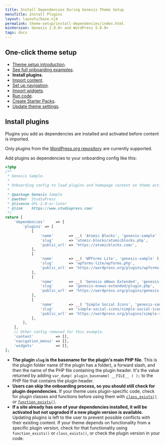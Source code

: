 ```yaml
---
title: Install Dependencies During Genesis Theme Setup
menuTitle: Install Plugins
layout: layouts/base.njk
permalink: theme-setup/install-dependencies/index.html
minVersion: Genesis 2.9.0+ and WordPress 5.0.0+
tags: docs
---
```


## One-click theme setup

- <a href="{{ '/theme-setup/' | url }}">Theme setup introduction</a>.
- <a href="{{ '/theme-setup/onboarding-examples/' | url }}">See full onboarding examples</a>.
- **Install plugins**.
- <a href="{{ '/theme-setup/import-content/' | url }}">Import content</a>.
- <a href="{{ '/theme-setup/import-menus/' | url }}">Set up navigation</a>.
- <a href="{{ '/theme-setup/import-widgets/' | url }}">Import widgets</a>.
- <a href="{{ '/theme-setup/run-code/' | url }}">Run code</a>.
- <a href="{{ '/theme-setup/starter-packs/' | url }}">Create Starter Packs</a>.
- <a href="{{ '/theme-setup/theme-settings/' | url }}">Update theme settings</a>.

## Install plugins

Plugins you add as dependencies are installed and activated before content is imported.

Only plugins from the [WordPress.org repository](https://wordpress.org/plugins/) are currently supported.

Add plugins as dependencies to your onboarding config like this:

```php
<?php
/**
 * Genesis Sample.
 *
 * Onboarding config to load plugins and homepage content on theme activation.
 *
 * @package Genesis Sample
 * @author  StudioPress
 * @license GPL-2.0-or-later
 * @link    https://www.studiopress.com/
 */
return [
	'dependencies'     => [
		'plugins' => [
			[
				'name'       => __( 'Atomic Blocks', 'genesis-sample' ),
				'slug'       => 'atomic-blocks/atomicblocks.php',
				'public_url' => 'https://atomicblocks.com/',
			],
			[
				'name'       => __( 'WPForms Lite', 'genesis-sample' ),
				'slug'       => 'wpforms-lite/wpforms.php',
				'public_url' => 'https://wordpress.org/plugins/wpforms-lite/',
			],
			[
				'name'       => __( 'Genesis eNews Extended', 'genesis-sample' ),
				'slug'       => 'genesis-enews-extended/plugin.php',
				'public_url' => 'https://wordpress.org/plugins/genesis-enews-extended/',
			],
			[
				'name'       => __( 'Simple Social Icons', 'genesis-sample' ),
				'slug'       => 'simple-social-icons/simple-social-icons.php',
				'public_url' => 'https://wordpress.org/plugins/simple-social-icons/',
			],
		],
	],
	// Other config removed for this example.
	'content'          => [],
	'navigation_menus' => [],
	'widgets'          => [],
];
```

- **The plugin `slug` is the basename for the plugin's main PHP file.** This is the plugin folder name (if the plugin has a folder), a forward slash, and then the name of the PHP file containing the plugin header. It's the value returned by adding `var_dump( plugin_basename( __FILE__ ) );` to the PHP file that contains the plugin header.
- **Users can skip the onboarding process, so you should still check for plugin dependencies.** If your theme uses plugin-specific code, check for plugin classes and functions before using them with [`class_exists()`](http://php.net/manual/en/function.class-exists.php) or [`function_exists()`](http://php.net/manual/en/function.function-exists.php).
- **If a site already has one of your dependencies installed, it will be activated but not upgraded if a new plugin version is available.** Updating plugins is left to the user to prevent possible conflicts with their existing content. If your theme depends on functionality from a specific plugin version, check for that functionality using `function_exists()` or `class_exists()`, or check the plugin version in your code.